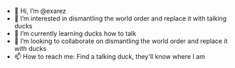 - 👋 Hi, I’m @exarez
- 👀 I’m interested in dismantling the world order and replace it with talking ducks
- 🌱 I’m currently learning ducks how to talk
- 💞️ I’m looking to collaborate on dismantling the world order and replace it with ducks
- 📫 How to reach me: Find a talking duck, they'll know where I am
